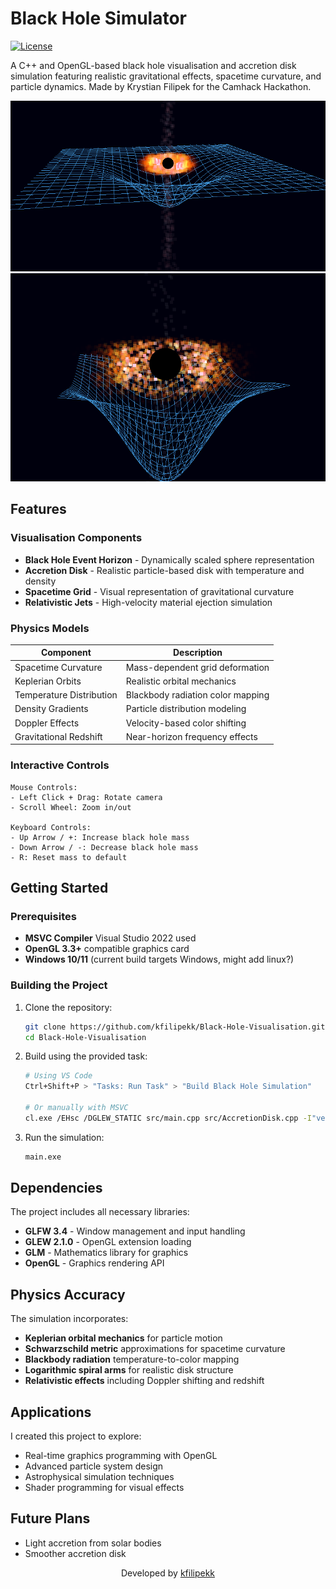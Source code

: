 # Black Hole Simulator

[![License](https://img.shields.io/badge/License-MIT-green.svg)](LICENSE)

A C++ and OpenGL-based black hole visualisation and accretion disk simulation featuring realistic gravitational effects, spacetime curvature, and particle dynamics. Made by Krystian Filipek for the Camhack Hackathon.

<div align="center">

![Black Hole Simulation Example](docs/images/render1.png)
![Accretion Disk Example](docs/images/render2.png)

</div>

## Features

### Visualisation Components
- **Black Hole Event Horizon** - Dynamically scaled sphere representation
- **Accretion Disk** - Realistic particle-based disk with temperature and density
- **Spacetime Grid** - Visual representation of gravitational curvature
- **Relativistic Jets** - High-velocity material ejection simulation

### Physics Models
| Component | Description |
|-----------|-------------|
| Spacetime Curvature | Mass-dependent grid deformation |
| Keplerian Orbits | Realistic orbital mechanics |
| Temperature Distribution | Blackbody radiation color mapping |
| Density Gradients | Particle distribution modeling |
| Doppler Effects | Velocity-based color shifting |
| Gravitational Redshift | Near-horizon frequency effects |

### Interactive Controls
```
Mouse Controls:
- Left Click + Drag: Rotate camera
- Scroll Wheel: Zoom in/out

Keyboard Controls:
- Up Arrow / +: Increase black hole mass
- Down Arrow / -: Decrease black hole mass  
- R: Reset mass to default
```

</div>

## Getting Started

### Prerequisites
- **MSVC Compiler** Visual Studio 2022 used
- **OpenGL 3.3+** compatible graphics card
- **Windows 10/11** (current build targets Windows, might add linux?)

### Building the Project
1. Clone the repository:
   ```bash
   git clone https://github.com/kfilipekk/Black-Hole-Visualisation.git
   cd Black-Hole-Visualisation
   ```

2. Build using the provided task:
   ```bash
   # Using VS Code
   Ctrl+Shift+P > "Tasks: Run Task" > "Build Black Hole Simulation"
   
   # Or manually with MSVC
   cl.exe /EHsc /DGLEW_STATIC src/main.cpp src/AccretionDisk.cpp -I"vendor/glfw-3.4.bin.WIN64/include" -I"vendor/glew-2.1.0/include" -I"vendor" /link glfw3dll.lib glew32s.lib opengl32.lib user32.lib gdi32.lib shell32.lib
   ```

3. Run the simulation:
   ```bash
   main.exe
   ```

## Dependencies

The project includes all necessary libraries:
- **GLFW 3.4** - Window management and input handling
- **GLEW 2.1.0** - OpenGL extension loading
- **GLM** - Mathematics library for graphics
- **OpenGL** - Graphics rendering API

## Physics Accuracy

The simulation incorporates:
- **Keplerian orbital mechanics** for particle motion
- **Schwarzschild metric** approximations for spacetime curvature
- **Blackbody radiation** temperature-to-color mapping
- **Logarithmic spiral arms** for realistic disk structure
- **Relativistic effects** including Doppler shifting and redshift

## Applications

I created this project to explore:
- Real-time graphics programming with OpenGL
- Advanced particle system design
- Astrophysical simulation techniques
- Shader programming for visual effects

## Future Plans

- Light accretion from solar bodies
- Smoother accretion disk

<div align="center">

Developed by [kfilipekk](https://github.com/kfilipekk)

</div>
